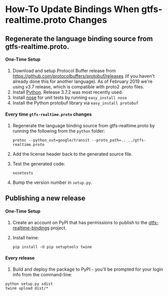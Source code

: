 # How-To Update Bindings When gtfs-realtime.proto Changes

## Regenerate the language binding source from gtfs-realtime.proto.

#### One-Time Setup

1. Download and setup Protocol Buffer release from https://github.com/protocolbuffers/protobuf/releases (if you haven't already done this for another language).  As of February 2019 we're using v3.7 release, which is compatible with proto2 .proto files.
1. Install [Python](https://www.python.org/downloads/). Release 3.7.2 was most recently used.
1. Install [nose](https://nose.readthedocs.io/en/latest/) for unit tests by running `easy_install nose`
1. Install the Python protobuf library via `easy_install protobuf`

#### Every time `gtfs-realtime.proto` changes

1. Regenerate the language binding source from gtfs-realtime.proto by running the following from the `python` folder:

    ```
    protoc --python_out=google/transit --proto_path=.. ../gtfs-realtime.proto
    ```

1. Add the license header back to the generated source file.

1. Test the generated code:

    ```
    nosetests
    ````

1. Bump the version number in `setup.py`.

## Publishing a new release

#### One-Time Setup

1. Create an account on PyPI that has permissions to publish to the [gtfs-realtime-bindings](https://pypi.org/manage/project/gtfs-realtime-bindings/releases/) project.
1. Install twine:
   
   `pip install -U pip setuptools twine`

#### Every release

1. Build and deploy the package to PyPI - you'll be prompted for your login info from the command-line:

  ```
  python setup.py sdist
  twine upload dist/*
  ```
